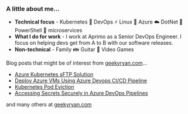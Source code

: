 ### A little about me...

- **Technical focus** - Kubernetes :whale: DevOps :zap: Linux :penguin: Azure :cloud: DotNet :muscle: PowerShell :shell: microservices
- **What I do for work** - I work at Aprimo as a Senior DevOps Engineer. I focus on helping devs get from A to B with our software releases.
- **Non-technical** - Family :family: Guitar :guitar: Video Games

Blog posts that might be of interest from [geekyryan.com](https://geekyryan.com)...

- [Azure Kubernetes sFTP Solution](https://geekyryan.com/?p=336)
- [Deploy Azure VMs Using Azure Devops CI/CD Pipeline](https://geekyryan.com/?p=43)
- [Kubernetes Pod Eviction](https://geekyryan.com/?p=423)
- [Accessing Secrets Securely in Azure DevOps Pipelines](https://geekyryan.com/?p=431)

and many others at [geekyryan.com](https://geekyryan.com)
